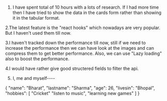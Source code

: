 1. I have spent total of 10 hours with a lots of research. If I had more time then I have tried to show the data
   in the cards form rather than showing it in the tabular format. 

2.The latest feature is the "react hooks" which nowadays are very popular. But I haven't used them till now.

3.I haven't tracked down the performance till now, still if we need to increase the performance then we can
 have look at the images and can compress them to get better performance. Also, we can use "Lazy loading" also
 to boost the performance.

4.I would have rather give good structered fields to filter the api.

5. I, me and myself----

{
"name": "Bharat",
"lastname": "Sharma",
"age": 26,
"livesin": "Bhopal",
"hobbies": [
"Cricket"
"listen to music",
"learning new games"
]
}